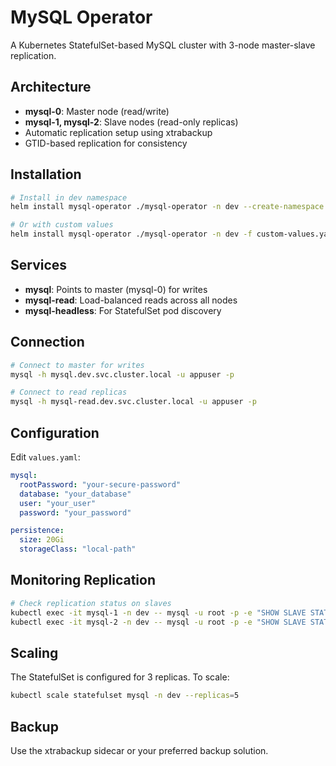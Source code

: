 # MySQL Operator

A Kubernetes StatefulSet-based MySQL cluster with 3-node master-slave replication.

## Architecture

- **mysql-0**: Master node (read/write)
- **mysql-1, mysql-2**: Slave nodes (read-only replicas)
- Automatic replication setup using xtrabackup
- GTID-based replication for consistency

## Installation

```bash
# Install in dev namespace
helm install mysql-operator ./mysql-operator -n dev --create-namespace

# Or with custom values
helm install mysql-operator ./mysql-operator -n dev -f custom-values.yaml
```

## Services

- **mysql**: Points to master (mysql-0) for writes
- **mysql-read**: Load-balanced reads across all nodes
- **mysql-headless**: For StatefulSet pod discovery

## Connection

```bash
# Connect to master for writes
mysql -h mysql.dev.svc.cluster.local -u appuser -p

# Connect to read replicas
mysql -h mysql-read.dev.svc.cluster.local -u appuser -p
```

## Configuration

Edit `values.yaml`:

```yaml
mysql:
  rootPassword: "your-secure-password"
  database: "your_database"
  user: "your_user"
  password: "your_password"

persistence:
  size: 20Gi
  storageClass: "local-path"
```

## Monitoring Replication

```bash
# Check replication status on slaves
kubectl exec -it mysql-1 -n dev -- mysql -u root -p -e "SHOW SLAVE STATUS\G"
kubectl exec -it mysql-2 -n dev -- mysql -u root -p -e "SHOW SLAVE STATUS\G"
```

## Scaling

The StatefulSet is configured for 3 replicas. To scale:

```bash
kubectl scale statefulset mysql -n dev --replicas=5
```

## Backup

Use the xtrabackup sidecar or your preferred backup solution.
